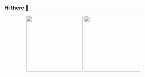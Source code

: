 ### Hi there 👋

<div align="center">
  <a href="https://github.com/matheusgm">
  <img height="180em" src="https://github-readme-stats.vercel.app/api?username=matheusgm&show_icons=true&theme=dark&include_all_commits=true&count_private=true"/>
  <img height="180em" src="https://github-readme-stats.vercel.app/api/top-langs/?username=matheusgm&layout=compact&langs_count=7&theme=dark"/>
</div>
  
  ##
